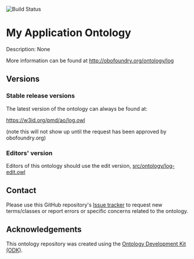 
![Build Status](https://github.com/materialdigital/logistics-application-ontology/actions/workflows/qc.yml/badge.svg)
# My Application Ontology

Description: None

More information can be found at http://obofoundry.org/ontology/log

## Versions

### Stable release versions

The latest version of the ontology can always be found at:

https://w3id.org/pmd/ao/log.owl

(note this will not show up until the request has been approved by obofoundry.org)

### Editors' version

Editors of this ontology should use the edit version, [src/ontology/log-edit.owl](src/ontology/log-edit.owl)

## Contact

Please use this GitHub repository's [Issue tracker](https://github.com/materialdigital/logistics-application-ontology/issues) to request new terms/classes or report errors or specific concerns related to the ontology.

## Acknowledgements

This ontology repository was created using the [Ontology Development Kit (ODK)](https://github.com/INCATools/ontology-development-kit).